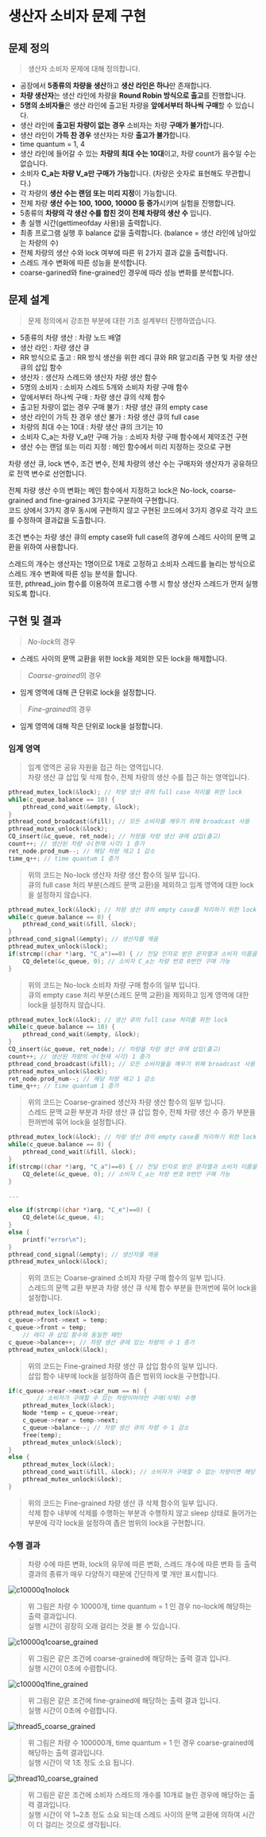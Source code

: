 생산자 소비자 문제 구현
=========================
## 문제 정의
> 생산자 소비자 문제에 대해 정의합니다.
* 공장에서 **5종류의 차량을 생산**하고 **생산 라인은 하나**만 존재합니다.
* **차량 생산자**는 생산 라인에 차량을 **Round Robin 방식으로 출고**를 진행합니다.
* **5명의 소비자들**은 생산 라인에 출고된 차량을 **앞에서부터 하나씩 구매**할 수 있습니다.
* 생산 라인에 **출고된 차량이 없는 경우** 소비자는 차량 **구매가 불가**합니다.
* 생산 라인이 **가득 찬 경우** 생산자는 차량 **출고가 불가**합니다.
* time quantum = 1, 4
* 생산 라인에 들어갈 수 있는 **차량의 최대 수는 10대**이고, 차량 count가 음수일 수는 없습니다.
* 소비자 **C_a는 차량 V_a만 구매가 가능**합니다. (차량은 숫자로 표현해도 무관합니다.)
* 각 차량의 **생산 수는 랜덤 또는 미리 지정**이 가능합니다.
* 전체 차량 **생산 수는 100, 1000, 10000 등 증가**시키며 실험을 진행합니다.
* 5종류의 **차량의 각 생산 수를 합친 것이 전체 차량의 생산 수** 입니다.
* 총 실행 시간(gettimeofday 사용)을 출력합니다.
* 최종 프로그램 실행 후 balance 값을 출력합니다. (balance = 생산 라인에 남아있는 차량의 수)
* 전체 차량의 생산 수와 lock 여부에 따른 위 2가지 결과 값을 출력합니다.
* 스레드 개수 변화에 따른 성능을 분석합니다.
* coarse-garined와 fine-grained인 경우에 따라 성능 변화를 분석합니다.
## 문제 설계
> 문제 정의에서 강조한 부분에 대한 기초 설계부터 진행하였습니다.
* 5종류의 차량 생산 : 차량 노드 배열
* 생산 라인 : 차량 생산 큐
* RR 방식으로 출고 : RR 방식 생산을 위한 레디 큐와 RR 알고리즘 구현 및 차량 생산 큐의 삽입 함수
* 생산자 : 생산자 스레드와 생산자 차량 생산 함수
* 5명의 소비자 : 소비자 스레드 5개와 소비자 차량 구매 함수
* 앞에서부터 하나씩 구매 : 차량 생산 큐의 삭제 함수
* 출고된 차량이 없는 경우 구매 불가 : 차량 생산 큐의 empty case
* 생산 라인이 가득 찬 경우 생산 불가 : 차량 생산 큐의 full case
* 차량의 최대 수는 10대 : 차량 생산 큐의 크기는 10
* 소비자 C_a는 차량 V_a만 구매 가능 : 소비자 차량 구매 함수에서 제약조건 구현
* 생산 수는 랜덤 또는 미리 지정 : 메인 함수에서 미리 지정하는 것으로 구현 

차량 생산 큐, lock 변수, 조건 변수, 전체 차량의 생산 수는 구매자와 생산자가 공유하므로 전역 변수로 선언합니다.

전체 차량 생산 수의 변화는 메인 함수에서 지정하고 lock은 No-lock, coarse-grained and fine-grained 3가지로 구분하여 구현합니다.   
코드 상에서 3가지 경우 동시에 구현하지 않고 구현된 코드에서 3가지 경우로 각각 코드를 수정하여 결과값을 도출합니다.   

조건 변수는 차량 생산 큐의 empty case와 full case의 경우에 스레드 사이의 문맥 교환을 위하여 사용합니다.

스레드의 개수는 생산자는 1명이므로 1개로 고정하고 소비자 스레드를 늘리는 방식으로 스레드 개수 변화에 따른 성능 분석을 합니다.   
또한, pthread_join 함수를 이용하여 프로그램 수행 시 항상 생산자 스레드가 먼저 실행되도록 합니다.
## 구현 및 결과
> *No-lock*의 경우
* 스레드 사이의 문맥 교환을 위한 lock을 제외한 모든 lock을 해제합니다.
> *Coarse-grained*의 경우
* 임계 영역에 대해 큰 단위로 lock을 설정합니다.
> *Fine-grained*의 경우
* 임계 영역에 대해 작은 단위로 lock을 설정합니다.
### 임계 영역
> 임계 영역은 공유 자원을 접근 하는 영역입니다.   
> 차량 생산 큐 삽입 및 삭제 함수, 전체 차량의 생산 수를 접근 하는 영역입니다.
```c
pthread_mutex_lock(&lock); // 차량 생산 큐의 full case 처리를 위한 lock
while(c_queue.balance == 10) {
	pthread_cond_wait(&empty, &lock);
}
pthread_cond_broadcast(&fill); // 모든 소비자를 깨우기 위해 broadcast 사용
pthread_mutex_unlock(&lock);
CQ_insert(&c_queue, ret_node); // 차량을 차량 생산 큐에 삽입(출고)
count++; // 생산된 차량 수(현재 시각) 1 증가
ret_node.prod_num--; // 해당 차량 재고 1 감소
time_q++; // time quantum 1 증가
```
> 위의 코드는 No-lock 생산자 차량 생산 함수의 일부 입니다.   
> 큐의 full case 처리 부분(스레드 문맥 교환)을 제외하고 임계 영역에 대한 lock을 설정하지 않습니다.
```c
pthread_mutex_lock(&lock); // 차량 생산 큐의 empty case를 처리하기 위한 lock
while(c_queue.balance == 0) {
	pthread_cond_wait(&fill, &lock);
}
pthread_cond_signal(&empty); // 생산자를 깨움
pthread_mutex_unlock(&lock);
if(strcmp((char *)arg, "C_a")==0) { // 전달 인자로 받은 문자열과 소비자 이름을 비교
	CQ_delete(&c_queue, 0); // 소비자 C_a는 차량 번호 0번만 구매 가능
}
```
> 위의 코드는 No-lock 소비자 차량 구매 함수의 일부 입니다.   
> 큐의 empty case 처리 부분(스레드 문맥 교환)을 제외하고 임계 영역에 대한 lock을 설정하지 않습니다.
```c
pthread_mutex_lock(&lock); // 생산 큐의 full case 처리를 위한 lock
while(c_queue.balance == 10) {
	pthread_cond_wait(&empty, &lock);
}
CQ_insert(&c_queue, ret_node); // 차량을 차량 생산 큐에 삽입(출고)
count++; // 생산된 차량의 수(현재 시각) 1 증가
pthread_cond_broadcast(&fill); // 모든 소비자들을 깨우기 위해 broadcast 사용
pthread_mutex_unlock(&lock);
ret_node.prod_num--; // 해당 차량 재고 1 감소
time_q++; // time quantum 1 증가
```
> 위의 코드는 Coarse-grained 생산자 차량 생산 함수의 일부 입니다.   
> 스레드 문맥 교환 부분과 차량 생산 큐 삽입 함수, 전체 차량 생산 수 증가 부분을 한꺼번에 묶어 lock을 설정합니다.
```c
pthread_mutex_lock(&lock); // 차량 생산 큐의 empty case를 처리하기 위한 lock
while(c_queue.balance == 0) {
	pthread_cond_wait(&fill, &lock);
}
if(strcmp((char *)arg, "C_a")==0) { // 전달 인자로 받은 문자열과 소비자 이름을 비교
	CQ_delete(&c_queue, 0); // 소비자 C_a는 차량 번호 0번만 구매 가능
}

...

else if(strcmp((char *)arg, "C_e")==0) {
	CQ_delete(&c_queue, 4);
}
else {
	printf("error\n");
}
pthread_cond_signal(&empty); // 생산자를 깨움
pthread_mutex_unlock(&lock);
```
> 위의 코드는 Coarse-grained 소비자 차량 구매 함수의 일부 입니다.   
> 스레드의 문맥 교환 부분과 차량 생산 큐 삭제 함수 부분을 한꺼번에 묶어 lock을 설정합니다.
```c
pthread_mutex_lock(&lock);
c_queue->front->next = temp;
c_queue->front = temp;
	// 레디 큐 삽입 함수와 동일한 패턴
c_queue->balance++; // 차량 생산 큐에 있는 차량의 수 1 증가
pthread_mutex_unlock(&lock);
```
> 위의 코드는 Fine-grained 차량 생산 큐 삽입 함수의 일부 입니다.   
> 삽입 함수 내부에 lock을 설정하여 좁은 범위의 lock을 구현합니다.
```c
if(c_queue->rear->next->car_num == n) {
		// 소비자가 구매할 수 있는 차량이어야만 구매(삭제) 수행
	pthread_mutex_lock(&lock);
	Node *temp = c_queue->rear;
	c_queue->rear = temp->next;
	c_queue->balance--; // 차량 생산 큐의 차량 수 1 감소
	free(temp);
	pthread_mutex_unlock(&lock);
}
else {
	pthread_mutex_lock(&lock);
	pthread_cond_wait(&fill, &lock); // 소비자가 구매할 수 없는 차량이면 해당 소비자 스레드는 sleep 상태 돌입
	pthread_mutex_unlock(&lock);
}
```
> 위의 코드는 Fine-grained 차량 생산 큐 삭제 함수의 일부 입니다.   
> 삭제 함수 내부에 삭제를 수행하는 부분과 수행하지 않고 sleep 상태로 들어가는 부분에 각각 lock을 설정하여 좁은 범위의 lock을 구현합니다.
### 수행 결과
> 차량 수에 따른 변화, lock의 유무에 따른 변화, 스레드 개수에 따른 변화 등 출력 결과의 종류가 매우 다양하기 때문에 간단하게 몇 개만 표시합니다.   
>    
![c10000q1nolock](https://user-images.githubusercontent.com/39798011/123538297-2f4f4d00-d76f-11eb-9f32-5050c9bf20b5.png)
> 위 그림은 차량 수 10000개, time quantum = 1 인 경우 no-lock에 해당하는 출력 결과입니다.   
> 실행 시간이 굉장히 오래 걸리는 것을 볼 수 있습니다.   
>    
![c10000q1coarse_grained](https://user-images.githubusercontent.com/39798011/123538352-70dff800-d76f-11eb-8049-4133efade1b6.png)
> 위 그림은 같은 조건에 coarse-grained에 해당하는 출력 결과 입니다.   
> 실행 시간이 0초에 수렴합니다.   
>    
![c10000q1fine_grained](https://user-images.githubusercontent.com/39798011/123538392-a84ea480-d76f-11eb-9f6e-8415ef4e8c99.png)
> 위 그림은 같은 조건에 fine-grained에 해당하는 출력 결과 입니다.   
> 실행 시간이 0초에 수렴합니다.   
>    
![thread5_coarse_grained](https://user-images.githubusercontent.com/39798011/123538430-d8964300-d76f-11eb-9cb8-0d81206d09cb.png)
> 위 그림은 차량 수 100000개, time quantum = 1 인 경우 coarse-grained에 해당하는 출력 결과입니다.   
> 실행 시간이 약 1초 정도 소요 됩니다.   
>    
![thread10_coarse_grained](https://user-images.githubusercontent.com/39798011/123538471-08dde180-d770-11eb-98b2-0e228d78fc7c.png)
> 위 그림은 같은 조건에 소비자 스레드의 개수를 10개로 늘린 경우에 해당하는 출력 결과입니다.   
> 실행 시간이 약 1~2초 정도 소요 되는데 스레드 사이의 문맥 교환에 의하여 시간이 더 걸리는 것으로 생각됩니다.
